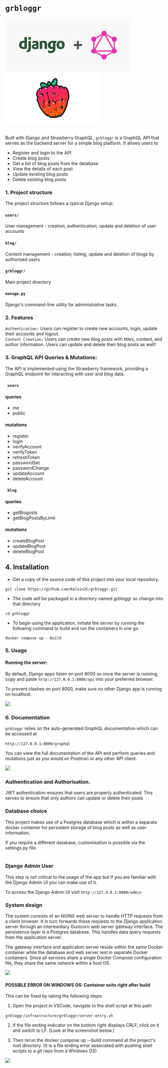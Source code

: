 # ```grbloggr```

<p float="left">
  <img src="uploads/django_graphQL.png" width="400" />
  <img src="uploads/strawberry-gql-logo.png" width="300" />
</p>


##
Built with Django and Strawberry GraphQL, ```grbloggr``` is a GraphQL API that serves as the backend server for a simple blog platform. It allows users to 
* Register and login to the API
* Create blog posts
* Get a list of blog posts from the database
* View the details of each post
* Update existing blog posts
* Delete existing blog posts

### 1. Project structure
The project structure follows a typical Django setup:

#### ``` users/ ```
User management - creation, authentication, update and deletion of user accounts 

#### ``` blog/ ``` 
Content management - creation, listing, update and deletion of blogs by authorised users  

#### ```grbloggr/```
Main project directory

#### ```manage.py``` 
Django's command-line utility for administrative tasks.


### 2. Features
```Authentication:``` Users can register to create new accounts, login, update their accounts and logout.<br/>
```Content Creation:``` Users can create new blog posts with titles, content, and author information. Users can update and delete their blog posts as well!


### 3. GraphQL API Queries & Mutations: 
The API is implemented using the Strawberry framework, providing a GraphQL endpoint for interacting with user and blog data.

#### ``` users```

#### queries
* me
* public

#### mutations
* register
* login
* verifyAccount
* verifyToken
* refreshToken
* passwordSet
* passwordChange
* updateAccount
* deleteAccount


#### ``` blog```

#### queries
* getBlogosts
* getBlogPostsByLimit

#### mutations
* createBlogPost
* updateBlogPost
* deleteBlogPost


## 4. Installation

* Get a copy of the source code of this project into your local repository.

```
git clone https://github.com/KelvinJC/grbloggr.git
```

* The code will be packaged in a directory named grbloggr so change into that directory

```
cd grbloggr
```

* To begin using the application, initiate the server by running the following command to build and run the containers in one go

```
docker compose up --build 
```

### 5. Usage
#### Running the server:
By default, Django apps listen on port 8000 so once the server is running, 
copy and paste ```http://127.0.0.1:8000/api``` into your preferred browser.<br>

To prevent clashes on port 8000, make sure no other Django app is running on localhost.

![](uploads/register-user.png)
### 6. Documentation
```grbloggr``` relies on the auto-generated GraphQL documentation which can be accessed at

```http://127.0.0.1:8000/graphql``` 

You can view the full documentation of the API and perform queries and mutations just as you would on Postman or any other API client.


![](uploads/playground-example.png)


### Authentication and Authorisation.

JWT authentication ensures that users are properly authenticated. 
This serves to ensure that only authors can update or delete their posts

### Database choice
This project makes use of a Postgres database which is within a separate docker container 
for persistent storage of blog posts as well as user information. 

If you require a different database, customisation is possible via the settings.py file. <br><br>


### Django Admin User
This step is not critical to the usage of the app but if you are familiar with the Django Admin UI you can make use of it. 

To access the Django Admin UI visit ```http://127.0.0.1:8000/admin```



### System design
The system consists of an NGINX web server to handle HTTP requests from a client browser. It in turn forwards these requests to the Django application server through an intermediary Gunicorn web server gateway interface.
The persistence layer is a Postgres database. This handles data query requests from the application server.

The gateway interface and application server reside within the same Docker container while the database and web server rest in separate Docker containers. Since all services share a single Docker Compose configuration file, they share the same network within a host OS.

![](uploads/api-architecture.png)



#### POSSIBLE ERROR ON WINDOWS OS: Container exits right after build 
This can be fixed by taking the following steps:
1. Open the project in VSCode, navigate to the shell script at this path

``` grbloggr/infrastructure/grbloggr/server-entry.sh ```

2. If the file ending indicator on the bottom right displays CRLF, click on it and switch to LF. (Look at the screenshot below.)

3. Then rerun the docker compose up --build command at the project's root directory.
(It is a file ending error associated with pushing shell scripts to a git repo from a Windows OS)

![](uploads/shell-script-snapshot.png)
